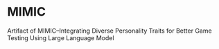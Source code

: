 # MIMIC
Artifact of MIMIC–Integrating Diverse Personality Traits for Better Game Testing Using Large Language Model
